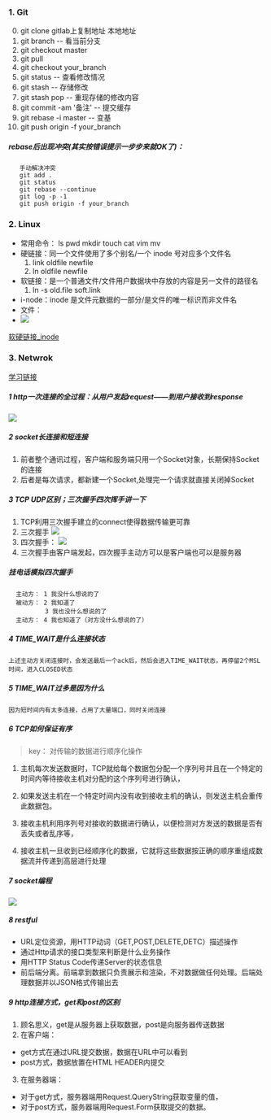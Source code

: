 ### 1. Git
 0. git clone  gitlab上复制地址  本地地址
 1. git branch  -- 看当前分支
 2. git checkout master
 3. git pull
 3. git checkout your_branch
 4. git status  -- 查看修改情况
 5. git stash  -- 存储修改
 6. git stash pop  -- 重现存储的修改内容
 7. git commit -am '备注'  -- 提交缓存
 8. git rebase -i master  -- 变基
 9. git push origin -f your_branch
 
##### rebase后出现冲突(其实按错误提示一步步来就OK了)：
       手动解决冲突
       git add .
       git status
       git rebase --continue
       git log -p -1
       git push origin -f your_branch

### 2. Linux
* 常用命令： ls pwd mkdir touch cat vim  mv
* 硬链接：同一个文件使用了多个别名/一个 inode 号对应多个文件名
  1. link oldfile newfile 
  2. ln oldfile newfile
* 软链接：是一个普通文件/文件用户数据块中存放的内容是另一文件的路径名
  1. ln -s old.file soft.link
* i-node：inode 是文件元数据的一部分/是文件的唯一标识而非文件名
* 文件：
* 
  ![](https://www.ibm.com/developerworks/cn/linux/l-cn-hardandsymb-links/image001.jpg)

[软硬链接_inode](https://www.ibm.com/developerworks/cn/linux/l-cn-hardandsymb-links/index.html)

### 3. Netwrok
[学习链接](http://android.jobbole.com/85218/)
##### 1 http一次连接的全过程：从用户发起request——到用户接收到response
   ![](http://jbcdn2.b0.upaiyun.com/2016/11/2298523de763204c8ad16fc72f4022f7.png)

##### 2 socket长连接和短连接
   1. 前者整个通讯过程，客户端和服务端只用一个Socket对象，长期保持Socket的连接
   2. 后者是每次请求，都新建一个Socket,处理完一个请求就直接关闭掉Socket
  
##### 3 TCP UDP区别；三次握手四次挥手讲一下
   1. TCP利用三次握手建立的connect使得数据传输更可靠
   2. 三次握手
   ![](http://upload-images.jianshu.io/upload_images/3985563-f2fe3775bd2678c2.png?imageMogr2/auto-orient/strip%7CimageView2/2/w/1240)
   3. 四次握手：
   ![](https://img-blog.csdn.net/20180514153336341)
   4. 三次握手由客户端发起，四次握手主动方可以是客户端也可以是服务器
##### 挂电话模拟四次握手
      主动方： 1 我没什么想说的了
      被动方： 2 我知道了  
              3 我也没什么想说的了
      主动方： 4 我也知道了（对方没什么想说的了）
   
##### 4 TIME_WAIT是什么连接状态
    上述主动方关闭连接时，会发送最后一个ack后，然后会进入TIME_WAIT状态，再停留2个MSL时间，进入CLOSED状态
##### 5 TIME_WAIT过多是因为什么
    因为短时间内有太多连接，占用了大量端口，同时关闭连接
##### 6 TCP如何保证有序 
 > key： 对传输的数据进行顺序化操作
1. 主机每次发送数据时，TCP就给每个数据包分配一个序列号并且在一个特定的时间内等待接收主机对分配的这个序列号进行确认，

2. 如果发送主机在一个特定时间内没有收到接收主机的确认，则发送主机会重传此数据包。

3. 接收主机利用序列号对接收的数据进行确认，以便检测对方发送的数据是否有丢失或者乱序等，

4. 接收主机一旦收到已经顺序化的数据，它就将这些数据按正确的顺序重组成数据流并传递到高层进行处理

##### 7 socket编程
![](https://images2015.cnblogs.com/blog/952555/201607/952555-20160709012403592-666770535.jpg)

##### 8 restful
   * URL定位资源，用HTTP动词（GET,POST,DELETE,DETC）描述操作 
   * 通过Http请求的接口类型来判断是什么业务操作
   * 用HTTP Status Code传递Server的状态信息
   * 前后端分离。前端拿到数据只负责展示和渲染，不对数据做任何处理。后端处理数据并以JSON格式传输出去

##### 9 http连接方式，get和post的区别
   1.  顾名思义，get是从服务器上获取数据，post是向服务器传送数据
   2.  在客户端：
   *  get方式在通过URL提交数据，数据在URL中可以看到
   *  post方式，数据放置在HTML HEADER内提交
   3.  在服务器端：
   *  对于get方式，服务器端用Request.QueryString获取变量的值，
   *  对于post方式，服务器端用Request.Form获取提交的数据。


